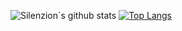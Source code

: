 ![Silenzion`s github stats](https://github-readme-stats.vercel.app/api?username=Silenzion&show_icons=true&theme=vue)
[![Top Langs](https://github-readme-stats.vercel.app/api/top-langs/?username=Silenzion&theme=vue&layout=compact&langs_count=10&hide=html)](https://github.com/anuraghazra/github-readme-stats)
